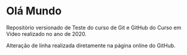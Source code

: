 # Olá Mundo
 Repositório versionado de Teste do curso de Git e GitHub do Curso em Vídeo realizado no ano de 2020.
 
 Alteração de linha realizada diretamente na página online do GitHub.

